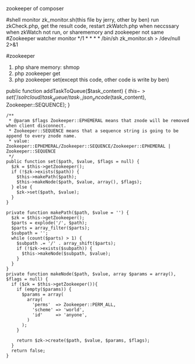  zookeeper of composer

#shell monitor
zk_monitor.sh(this file by jerry, other by ben)
run zkCheck.php, get the result code, restart zkWatch.php when neccssary
when zkWatch not run, or sharememory and zookeeper not same
#Zookeeper watcher monitor
*/1 * * * * /bin/sh zk_monitor.sh > /dev/null 2>&1


#zookeeper
1. php share memory: shmop
2. php zookeeper get
3. php zookeeper set(except this code, other code is write by ben)

public function addTaskToQueue($task_content) {
        $this->set('/solrcloud/task_queue/task_', json_encode($task_content), Zookeeper::SEQUENCE);
    }

    /**
     * @param $flags Zookeeper::EPHEMERAL means that znode will be removed when client disconnect.
     * Zookeeper::SEQUENCE means that a sequence string is going to be append to every znode name.
     * value: Zookeeper::EPHEMERAL/Zookeeper::SEQUENCE/Zookeeper::EPHEMERAL | Zookeeper::SEQUENCE
     */
    public function set($path, $value, $flags = null) {
      $zk = $this->getZookeeper();
      if (!$zk->exists($path)) {
        $this->makePath($path);
        $this->makeNode($path, $value, array(), $flags);
      } else {
        $zk->set($path, $value);
      }
    }

    private function makePath($path, $value = '') {
      $zk = $this->getZookeeper();
      $parts = explode('/', $path);
      $parts = array_filter($parts);
      $subpath = '';
      while (count($parts) > 1) {
        $subpath .= '/' . array_shift($parts);
        if (!$zk->exists($subpath)) {
          $this->makeNode($subpath, $value);
        }
      }
    }
    private function makeNode($path, $value, array $params = array(), $flags = null) {
      if ($zk = $this->getZookeeper()){
        if (empty($params)) {
          $params = array(
            array(
              'perms'  => Zookeeper::PERM_ALL,
              'scheme' => 'world',
              'id'     => 'anyone',
            )
          );
        }

        return $zk->create($path, $value, $params, $flags);
      }
      return false;
    }
